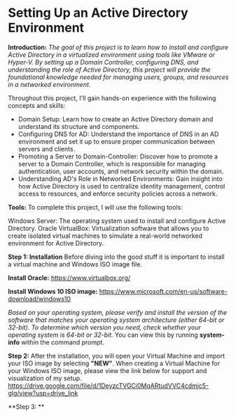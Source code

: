 # Setting Up an Active Directory Environment

**Introduction:** _The goal of this project is to learn how to install and configure Active Directory in a virtualized environment using tools like VMware or Hyper-V. By setting up a Domain Controller, configuring DNS, and understanding the role of Active Directory, this project will provide the foundational knowledge needed for managing users, groups, and resources in a networked environment._

Throughout this project, I'll gain hands-on experience with the following concepts and skills:

* Domain Setup: Learn how to create an Active Directory domain and understand its structure and components.
* Configuring DNS for AD: Understand the importance of DNS in an AD environment and set it up to ensure proper communication between servers and clients.
* Promoting a Server to Domain-Controller: Discover how to promote a server to a Domain Controller, which is responsible for managing authentication, user accounts, and network security within the domain.
* Understanding AD's Role in Networked Environments: Gain insight into how Active Directory is used to centralize identity management, control access to resources, and enforce security policies across a network.

**Tools:** To complete this project, I will use the following tools:

Windows Server: The operating system used to install and configure Active Directory.
Oracle VirtualBox: Virtualization software that allows you to create isolated virtual machines to simulate a real-world networked environment for Active Directory.

**Step 1: Installation**
Before diving into the good stuff it is important to install a virtual machine and Windows ISO image file.

**Install Oracle:**
https://www.virtualbox.org/

**Install Windows 10 ISO image:**
https://www.microsoft.com/en-us/software-download/windows10

_Based on your operating system, please verify and install the version of the software that matches your operating system architecture (either 64-bit or 32-bit). To determine which version you need, check whether your operating system is 64-bit or 32-bit._ You can view this by running **system-info** 
within the command prompt. 

**Step 2:** After the installation, you will open your Virtual Machine and import your ISO image by selecting **"NEW"**.
When creating a Virtual Machine for your Windows ISO image, please view the link below for support and visualization of my setup. https://drive.google.com/file/d/1DeyzcTVGCi0MqARtudVVC4cdmjc5-glg/view?usp=drive_link

**Step 3: ** 
